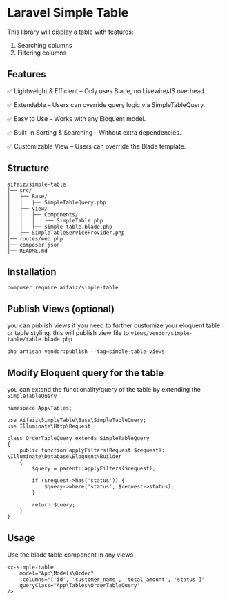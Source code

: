 # Laravel Simple Table

This library will display a table with features: 

1. Searching columns
2. Filtering columns

## Features

✅ Lightweight & Efficient – Only uses Blade, no Livewire/JS overhead.

✅ Extendable – Users can override query logic via SimpleTableQuery.

✅ Easy to Use – Works with any Eloquent model.

✅ Built-in Sorting & Searching – Without extra dependencies.

✅ Customizable View – Users can override the Blade template.

## Structure

````
aifaiz/simple-table
│── src/
│   ├── Base/
│   │   ├── SimpleTableQuery.php
│   ├── View/
│   │   ├── Components/
│   │   │   ├── SimpleTable.php
│   │   ├── simple-table.blade.php
│   ├── SimpleTableServiceProvider.php
│── routes/web.php
│── composer.json
│── README.md
````

## Installation

````
composer require aifaiz/simple-table
````

## Publish Views (optional)
you can publish views if you need to further customize your eloquent table or table styling. this will publish view file to `views/vendor/simple-table/table.blade.php`

````
php artisan vendor:publish --tag=simple-table-views
````

## Modify Eloquent query for the table

you can extend the functionality/query of the table by extending the `SimpleTableQuery`

````
namespace App\Tables;

use Aifaiz\SimpleTable\Base\SimpleTableQuery;
use Illuminate\Http\Request;

class OrderTableQuery extends SimpleTableQuery
{
    public function applyFilters(Request $request): \Illuminate\Database\Eloquent\Builder
    {
        $query = parent::applyFilters($request);

        if ($request->has('status')) {
            $query->where('status', $request->status);
        }

        return $query;
    }
}
````

## Usage

Use the blade table component in any views

````
<x-simple-table 
    model="App\Models\Order"
    :columns="['id', 'customer_name', 'total_amount', 'status']"
    queryClass="App\Tables\OrderTableQuery"
/>

````